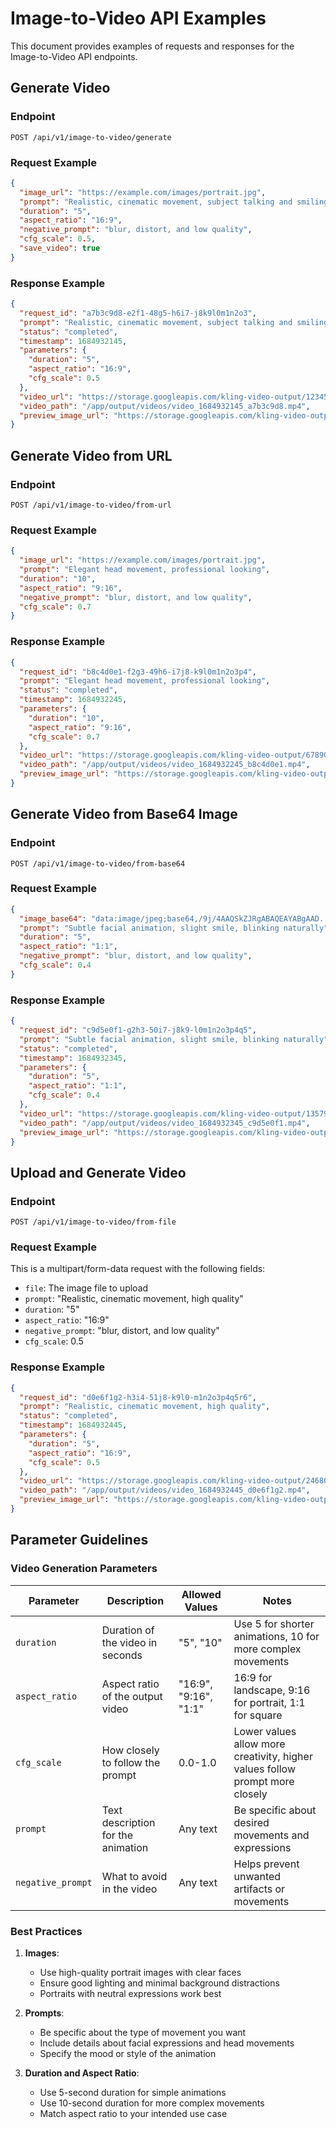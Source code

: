 # Image-to-Video API Examples

This document provides examples of requests and responses for the Image-to-Video API endpoints.

## Generate Video

### Endpoint

```
POST /api/v1/image-to-video/generate
```

### Request Example

```json
{
  "image_url": "https://example.com/images/portrait.jpg",
  "prompt": "Realistic, cinematic movement, subject talking and smiling naturally",
  "duration": "5",
  "aspect_ratio": "16:9",
  "negative_prompt": "blur, distort, and low quality",
  "cfg_scale": 0.5,
  "save_video": true
}
```

### Response Example

```json
{
  "request_id": "a7b3c9d8-e2f1-48g5-h6i7-j8k9l0m1n2o3",
  "prompt": "Realistic, cinematic movement, subject talking and smiling naturally",
  "status": "completed",
  "timestamp": 1684932145,
  "parameters": {
    "duration": "5",
    "aspect_ratio": "16:9",
    "cfg_scale": 0.5
  },
  "video_url": "https://storage.googleapis.com/kling-video-output/12345.mp4",
  "video_path": "/app/output/videos/video_1684932145_a7b3c9d8.mp4",
  "preview_image_url": "https://storage.googleapis.com/kling-video-output/12345_preview.jpg"
}
```

## Generate Video from URL

### Endpoint

```
POST /api/v1/image-to-video/from-url
```

### Request Example

```json
{
  "image_url": "https://example.com/images/portrait.jpg",
  "prompt": "Elegant head movement, professional looking",
  "duration": "10",
  "aspect_ratio": "9:16",
  "negative_prompt": "blur, distort, and low quality",
  "cfg_scale": 0.7
}
```

### Response Example

```json
{
  "request_id": "b8c4d0e1-f2g3-49h6-i7j8-k9l0m1n2o3p4",
  "prompt": "Elegant head movement, professional looking",
  "status": "completed",
  "timestamp": 1684932245,
  "parameters": {
    "duration": "10",
    "aspect_ratio": "9:16",
    "cfg_scale": 0.7
  },
  "video_url": "https://storage.googleapis.com/kling-video-output/67890.mp4",
  "video_path": "/app/output/videos/video_1684932245_b8c4d0e1.mp4",
  "preview_image_url": "https://storage.googleapis.com/kling-video-output/67890_preview.jpg"
}
```

## Generate Video from Base64 Image

### Endpoint

```
POST /api/v1/image-to-video/from-base64
```

### Request Example

```json
{
  "image_base64": "data:image/jpeg;base64,/9j/4AAQSkZJRgABAQEAYABgAAD...",
  "prompt": "Subtle facial animation, slight smile, blinking naturally",
  "duration": "5",
  "aspect_ratio": "1:1",
  "negative_prompt": "blur, distort, and low quality",
  "cfg_scale": 0.4
}
```

### Response Example

```json
{
  "request_id": "c9d5e0f1-g2h3-50i7-j8k9-l0m1n2o3p4q5",
  "prompt": "Subtle facial animation, slight smile, blinking naturally",
  "status": "completed",
  "timestamp": 1684932345,
  "parameters": {
    "duration": "5",
    "aspect_ratio": "1:1",
    "cfg_scale": 0.4
  },
  "video_url": "https://storage.googleapis.com/kling-video-output/13579.mp4",
  "video_path": "/app/output/videos/video_1684932345_c9d5e0f1.mp4",
  "preview_image_url": "https://storage.googleapis.com/kling-video-output/13579_preview.jpg"
}
```

## Upload and Generate Video

### Endpoint

```
POST /api/v1/image-to-video/from-file
```

### Request Example

This is a multipart/form-data request with the following fields:

- `file`: The image file to upload
- `prompt`: "Realistic, cinematic movement, high quality"
- `duration`: "5"
- `aspect_ratio`: "16:9"
- `negative_prompt`: "blur, distort, and low quality"
- `cfg_scale`: 0.5

### Response Example

```json
{
  "request_id": "d0e6f1g2-h3i4-51j8-k9l0-m1n2o3p4q5r6",
  "prompt": "Realistic, cinematic movement, high quality",
  "status": "completed",
  "timestamp": 1684932445,
  "parameters": {
    "duration": "5",
    "aspect_ratio": "16:9",
    "cfg_scale": 0.5
  },
  "video_url": "https://storage.googleapis.com/kling-video-output/24680.mp4",
  "video_path": "/app/output/videos/video_1684932445_d0e6f1g2.mp4",
  "preview_image_url": "https://storage.googleapis.com/kling-video-output/24680_preview.jpg"
}
```

## Parameter Guidelines

### Video Generation Parameters

| Parameter | Description | Allowed Values | Notes |
|-----------|-------------|----------------|-------|
| `duration` | Duration of the video in seconds | "5", "10" | Use 5 for shorter animations, 10 for more complex movements |
| `aspect_ratio` | Aspect ratio of the output video | "16:9", "9:16", "1:1" | 16:9 for landscape, 9:16 for portrait, 1:1 for square |
| `cfg_scale` | How closely to follow the prompt | 0.0-1.0 | Lower values allow more creativity, higher values follow prompt more closely |
| `prompt` | Text description for the animation | Any text | Be specific about desired movements and expressions |
| `negative_prompt` | What to avoid in the video | Any text | Helps prevent unwanted artifacts or movements |

### Best Practices

1. **Images**:
   - Use high-quality portrait images with clear faces
   - Ensure good lighting and minimal background distractions
   - Portraits with neutral expressions work best

2. **Prompts**:
   - Be specific about the type of movement you want
   - Include details about facial expressions and head movements
   - Specify the mood or style of the animation

3. **Duration and Aspect Ratio**:
   - Use 5-second duration for simple animations
   - Use 10-second duration for more complex movements
   - Match aspect ratio to your intended use case 